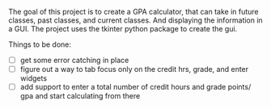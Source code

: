 The goal of this project is to create a GPA calculator, that can take in future classes, past classes, and current
classes. And displaying the information in a GUI. The project uses the tkinter python package to create the gui.

Things to be done:

-[ ] get some error catching in place
-[ ] figure out a way to tab focus only on the credit hrs, grade, and enter widgets
-[ ] add support to enter a total number of credit hours and grade points/ gpa and start calculating from there